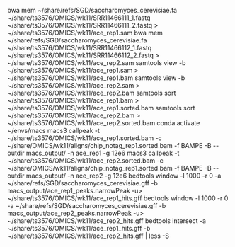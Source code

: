 bwa mem ~/share/refs/SGD/saccharomyces_cerevisiae.fa ~/share/ts3576/OMICS/wk11/SRR11466111_1.fastq ~/share/ts3576/OMICS/wk11/SRR11466111_2.fastq > ~/share/ts3576/OMICS/wk11/ace_rep1.sam
bwa mem ~/share/refs/SGD/saccharomyces_cerevisiae.fa ~/share/ts3576/OMICS/wk11/SRR11466112_1.fastq ~/share/ts3576/OMICS/wk11/SRR11466112_2.fastq > ~/share/ts3576/OMICS/wk11/ace_rep2.sam
samtools view -b ~/share/ts3576/OMICS/wk11/ace_rep1.sam > ~/share/ts3576/OMICS/wk11/ace_rep1.bam
samtools view -b ~/share/ts3576/OMICS/wk11/ace_rep2.sam > ~/share/ts3576/OMICS/wk11/ace_rep2.bam
samtools sort ~/share/ts3576/OMICS/wk11/ace_rep1.bam > ~/share/ts3576/OMICS/wk11/ace_rep1.sorted.bam
samtools sort ~/share/ts3576/OMICS/wk11/ace_rep2.bam > ~/share/ts3576/OMICS/wk11/ace_rep2.sorted.bam
conda activate ~/envs/macs
macs3 callpeak -t ~/share/ts3576/OMICS/wk11/ace_rep1.sorted.bam -c ~/share/OMICS/wk11/aligns/chip_notag_rep1.sorted.bam -f BAMPE -B --outdir macs_output/ -n ace_rep1 -g 12e6
macs3 callpeak -t ~/share/ts3576/OMICS/wk11/ace_rep2.sorted.bam -c ~/share/OMICS/wk11/aligns/chip_notag_rep1.sorted.bam -f BAMPE -B --outdir macs_output/ -n ace_rep2 -g 12e6
bedtools window -l 1000 -r 0 -a ~/share/refs/SGD/saccharomyces_cerevisiae.gff -b macs_output/ace_rep1_peaks.narrowPeak -u> ~/share/ts3576/OMICS/wk11/ace_rep1_hits.gff
bedtools window -l 1000 -r 0 -a ~/share/refs/SGD/saccharomyces_cerevisiae.gff -b macs_output/ace_rep2_peaks.narrowPeak -u> ~/share/ts3576/OMICS/wk11/ace_rep2_hits.gff
bedtools intersect -a ~/share/ts3576/OMICS/wk11/ace_rep1_hits.gff -b ~/share/ts3576/OMICS/wk11/ace_rep2_hits.gff | less -S